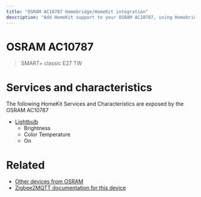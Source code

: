 ```yaml
---
title: "OSRAM AC10787 Homebridge/HomeKit integration"
description: "Add HomeKit support to your OSRAM AC10787, using Homebridge, Zigbee2MQTT and homebridge-z2m."
---
```

<!---
This file has been GENERATED using src/docgen/docgen.ts
DO NOT EDIT THIS FILE MANUALLY!
-->
# OSRAM AC10787
> SMART+ classic E27 TW


# Services and characteristics
The following HomeKit Services and Characteristics are exposed by
the OSRAM AC10787

* [Lightbulb](../../light.md)
  * Brightness
  * Color Temperature
  * On


# Related
* [Other devices from OSRAM](../index.md#osram)
* [Zigbee2MQTT documentation for this device](https://www.zigbee2mqtt.io/devices/AC10787.html)